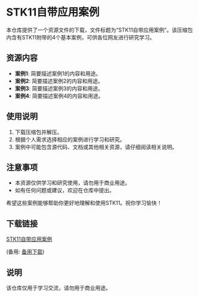 # STK11自带应用案例

本仓库提供了一个资源文件的下载，文件标题为“STK11自带应用案例”。该压缩包内含有STK11附带的4个基本案例，可供各位网友进行研究学习。

## 资源内容

- **案例1**: 简要描述案例1的内容和用途。
- **案例2**: 简要描述案例2的内容和用途。
- **案例3**: 简要描述案例3的内容和用途。
- **案例4**: 简要描述案例4的内容和用途。

## 使用说明

1. 下载压缩包并解压。
2. 根据个人需求选择相应的案例进行学习和研究。
3. 案例中可能包含源代码、文档或其他相关资源，请仔细阅读相关说明。

## 注意事项

- 本资源仅供学习和研究使用，请勿用于商业用途。
- 如有任何问题或建议，欢迎在仓库中提出。

希望这些案例能够帮助你更好地理解和使用STK11。祝你学习愉快！

## 下载链接
[STK11自带应用案例](https://pan.quark.cn/s/d37b6ba208dd) 

(备用: [备用下载](https://pan.baidu.com/s/1HnTJm-QjnJwqg0xUlOUFyg?pwd=1234))

## 说明

该仓库仅用于学习交流，请勿用于商业用途。
